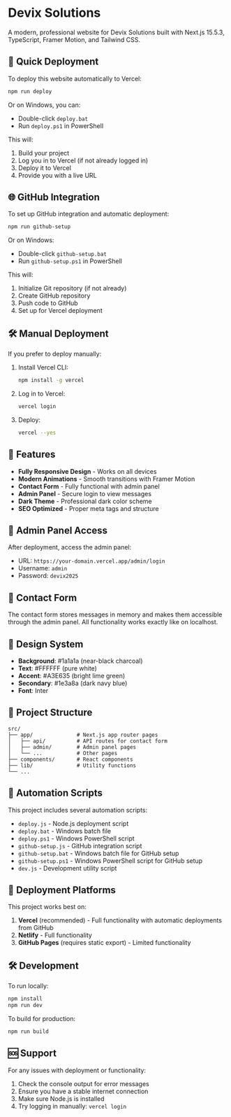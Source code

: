 # Devix Solutions

A modern, professional website for Devix Solutions built with Next.js 15.5.3, TypeScript, Framer Motion, and Tailwind CSS.

## 🚀 Quick Deployment

To deploy this website automatically to Vercel:

```bash
npm run deploy
```

Or on Windows, you can:
- Double-click `deploy.bat` 
- Run `deploy.ps1` in PowerShell

This will:
1. Build your project
2. Log you in to Vercel (if not already logged in)
3. Deploy it to Vercel
4. Provide you with a live URL

## 🌐 GitHub Integration

To set up GitHub integration and automatic deployment:

```bash
npm run github-setup
```

Or on Windows:
- Double-click `github-setup.bat`
- Run `github-setup.ps1` in PowerShell

This will:
1. Initialize Git repository (if not already)
2. Create GitHub repository
3. Push code to GitHub
4. Set up for Vercel deployment

## 🛠️ Manual Deployment

If you prefer to deploy manually:

1. Install Vercel CLI:
   ```bash
   npm install -g vercel
   ```

2. Log in to Vercel:
   ```bash
   vercel login
   ```

3. Deploy:
   ```bash
   vercel --yes
   ```

## 🎯 Features

- **Fully Responsive Design** - Works on all devices
- **Modern Animations** - Smooth transitions with Framer Motion
- **Contact Form** - Fully functional with admin panel
- **Admin Panel** - Secure login to view messages
- **Dark Theme** - Professional dark color scheme
- **SEO Optimized** - Proper meta tags and structure

## 🔐 Admin Panel Access

After deployment, access the admin panel:
- URL: `https://your-domain.vercel.app/admin/login`
- Username: `admin`
- Password: `devix2025`

## 📝 Contact Form

The contact form stores messages in memory and makes them accessible through the admin panel. All functionality works exactly like on localhost.

## 🎨 Design System

- **Background**: #1a1a1a (near-black charcoal)
- **Text**: #FFFFFF (pure white)
- **Accent**: #A3E635 (bright lime green)
- **Secondary**: #1e3a8a (dark navy blue)
- **Font**: Inter

## 📁 Project Structure

```
src/
├── app/              # Next.js app router pages
│   ├── api/          # API routes for contact form
│   ├── admin/        # Admin panel pages
│   └── ...           # Other pages
├── components/       # React components
├── lib/              # Utility functions
└── ...
```

## 🔄 Automation Scripts

This project includes several automation scripts:
- `deploy.js` - Node.js deployment script
- `deploy.bat` - Windows batch file
- `deploy.ps1` - Windows PowerShell script
- `github-setup.js` - GitHub integration script
- `github-setup.bat` - Windows batch file for GitHub setup
- `github-setup.ps1` - Windows PowerShell script for GitHub setup
- `dev.js` - Development utility script

## 🚀 Deployment Platforms

This project works best on:
1. **Vercel** (recommended) - Full functionality with automatic deployments from GitHub
2. **Netlify** - Full functionality
3. **GitHub Pages** (requires static export) - Limited functionality

## 🛠️ Development

To run locally:
```bash
npm install
npm run dev
```

To build for production:
```bash
npm run build
```

## 🆘 Support

For any issues with deployment or functionality:
1. Check the console output for error messages
2. Ensure you have a stable internet connection
3. Make sure Node.js is installed
4. Try logging in manually: `vercel login`